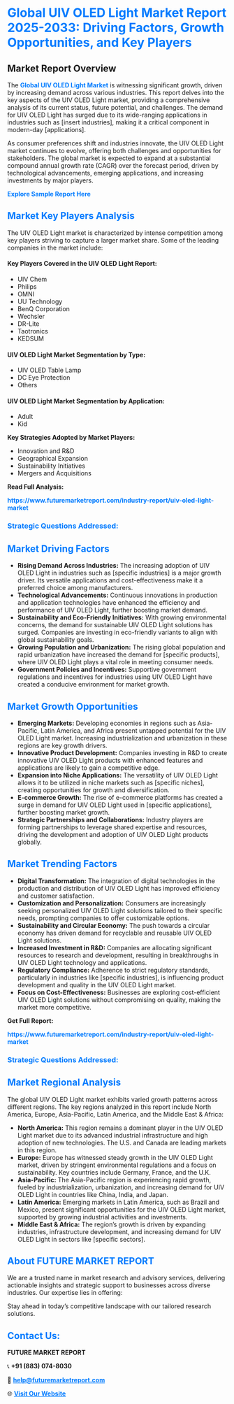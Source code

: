 <h1 style="color: #007BFF;">Global UIV OLED Light Market Report 2025-2033: Driving Factors, Growth Opportunities, and Key Players</h1>

<section id="overview">
<h2>Market Report Overview</h2>
<p>The <a href="https://www.futuremarketreport.com/industry-report/uiv-oled-light-market" style="color: #007BFF; text-decoration: none;"><strong>Global UIV OLED Light Market</strong></a> is witnessing significant growth, driven by increasing demand across various industries. This report delves into the key aspects of the UIV OLED Light market, providing a comprehensive analysis of its current status, future potential, and challenges. The demand for UIV OLED Light has surged due to its wide-ranging applications in industries such as [insert industries], making it a critical component in modern-day [applications].</p>
<p>As consumer preferences shift and industries innovate, the UIV OLED Light market continues to evolve, offering both challenges and opportunities for stakeholders. The global market is expected to expand at a substantial compound annual growth rate (CAGR) over the forecast period, driven by technological advancements, emerging applications, and increasing investments by major players.</p>
</section>

<section id="overview">
<p><a href="https://www.futuremarketreport.com/request-sample/reportId=101798" style="color: #007BFF; text-decoration: none;"><strong>Explore Sample Report Here</strong></a></p>
</section>

<section id="key-players">
<h2 style="color: #007BFF;">Market Key Players Analysis</h2>
<p>The UIV OLED Light market is characterized by intense competition among key players striving to capture a larger market share. Some of the leading companies in the market include:</p>
<h4>Key Players Covered in the UIV OLED Light Report:</h4>
<ul><li>UIV Chem</li><li>Philips</li><li>OMNI</li><li>UU Technology</li><li>BenQ Corporation</li><li>Wechsler</li><li>DR-Lite</li><li>Taotronics</li><li>KEDSUM</li></ul>
<h4>UIV OLED Light Market Segmentation by Type:</h4>
<ul><li>UIV OLED Table Lamp</li><li>DC Eye Protection</li><li>Others</li></ul>

<h4>UIV OLED Light Market Segmentation by Application:</h4>
<ul><li>Adult</li><li>Kid</li></ul>
<p><strong>Key Strategies Adopted by Market Players:</strong></p>
<ul>
<li>Innovation and R&D</li>
<li>Geographical Expansion</li>
<li>Sustainability Initiatives</li>
<li>Mergers and Acquisitions</li>
</ul>
</section>

<section>
<p><strong>Read Full Analysis: </strong></p><a href="https://www.futuremarketreport.com/industry-report/uiv-oled-light-market" style="color: #007BFF; text-decoration: none;"><strong>https://www.futuremarketreport.com/industry-report/uiv-oled-light-market</strong></a>
<h3 style="color: #007BFF;">Strategic Questions Addressed:</h3>
</section>

<section id="driving-factors">
<h2 style="color: #007BFF;">Market Driving Factors</h2>
<ul>
<li><strong>Rising Demand Across Industries:</strong> The increasing adoption of UIV OLED Light in industries such as [specific industries] is a major growth driver. Its versatile applications and cost-effectiveness make it a preferred choice among manufacturers.</li>
<li><strong>Technological Advancements:</strong> Continuous innovations in production and application technologies have enhanced the efficiency and performance of UIV OLED Light, further boosting market demand.</li>
<li><strong>Sustainability and Eco-Friendly Initiatives:</strong> With growing environmental concerns, the demand for sustainable UIV OLED Light solutions has surged. Companies are investing in eco-friendly variants to align with global sustainability goals.</li>
<li><strong>Growing Population and Urbanization:</strong> The rising global population and rapid urbanization have increased the demand for [specific products], where UIV OLED Light plays a vital role in meeting consumer needs.</li>
<li><strong>Government Policies and Incentives:</strong> Supportive government regulations and incentives for industries using UIV OLED Light have created a conducive environment for market growth.</li>
</ul>
</section>

<section id="growth-opportunities">
<h2 style="color: #007BFF;">Market Growth Opportunities</h2>
<ul>
<li><strong>Emerging Markets:</strong> Developing economies in regions such as Asia-Pacific, Latin America, and Africa present untapped potential for the UIV OLED Light market. Increasing industrialization and urbanization in these regions are key growth drivers.</li>
<li><strong>Innovative Product Development:</strong> Companies investing in R&D to create innovative UIV OLED Light products with enhanced features and applications are likely to gain a competitive edge.</li>
<li><strong>Expansion into Niche Applications:</strong> The versatility of UIV OLED Light allows it to be utilized in niche markets such as [specific niches], creating opportunities for growth and diversification.</li>
<li><strong>E-commerce Growth:</strong> The rise of e-commerce platforms has created a surge in demand for UIV OLED Light used in [specific applications], further boosting market growth.</li>
<li><strong>Strategic Partnerships and Collaborations:</strong> Industry players are forming partnerships to leverage shared expertise and resources, driving the development and adoption of UIV OLED Light products globally.</li>
</ul>
</section>

<section id="trending-factors">
<h2 style="color: #007BFF;">Market Trending Factors</h2>
<ul>
<li><strong>Digital Transformation:</strong> The integration of digital technologies in the production and distribution of UIV OLED Light has improved efficiency and customer satisfaction.</li>
<li><strong>Customization and Personalization:</strong> Consumers are increasingly seeking personalized UIV OLED Light solutions tailored to their specific needs, prompting companies to offer customizable options.</li>
<li><strong>Sustainability and Circular Economy:</strong> The push towards a circular economy has driven demand for recyclable and reusable UIV OLED Light solutions.</li>
<li><strong>Increased Investment in R&D:</strong> Companies are allocating significant resources to research and development, resulting in breakthroughs in UIV OLED Light technology and applications.</li>
<li><strong>Regulatory Compliance:</strong> Adherence to strict regulatory standards, particularly in industries like [specific industries], is influencing product development and quality in the UIV OLED Light market.</li>
<li><strong>Focus on Cost-Effectiveness:</strong> Businesses are exploring cost-efficient UIV OLED Light solutions without compromising on quality, making the market more competitive.</li>
</ul>
</section>

<section>
<p><strong>Get Full Report: </strong></p><a href="https://www.futuremarketreport.com/industry-report/uiv-oled-light-market" style="color: #007BFF; text-decoration: none;"><strong>https://www.futuremarketreport.com/industry-report/uiv-oled-light-market</strong></a>
<h3 style="color: #007BFF;">Strategic Questions Addressed:</h3>
</section>


<section id="regional-analysis">
<h2 style="color: #007BFF;">Market Regional Analysis</h2>
<p>The global UIV OLED Light market exhibits varied growth patterns across different regions. The key regions analyzed in this report include North America, Europe, Asia-Pacific, Latin America, and the Middle East & Africa:</p>
<ul>
<li><strong>North America:</strong> This region remains a dominant player in the UIV OLED Light market due to its advanced industrial infrastructure and high adoption of new technologies. The U.S. and Canada are leading markets in this region.</li>
<li><strong>Europe:</strong> Europe has witnessed steady growth in the UIV OLED Light market, driven by stringent environmental regulations and a focus on sustainability. Key countries include Germany, France, and the U.K.</li>
<li><strong>Asia-Pacific:</strong> The Asia-Pacific region is experiencing rapid growth, fueled by industrialization, urbanization, and increasing demand for UIV OLED Light in countries like China, India, and Japan.</li>
<li><strong>Latin America:</strong> Emerging markets in Latin America, such as Brazil and Mexico, present significant opportunities for the UIV OLED Light market, supported by growing industrial activities and investments.</li>
<li><strong>Middle East & Africa:</strong> The region’s growth is driven by expanding industries, infrastructure development, and increasing demand for UIV OLED Light in sectors like [specific sectors].</li>
</ul>
</section>

<footer>
<h2 style="color: #007BFF;">About FUTURE MARKET REPORT</h2>
<p>We are a trusted name in market research and advisory services, delivering actionable insights and strategic support to businesses across diverse industries. Our expertise lies in offering:</p>

<p>Stay ahead in today’s competitive landscape with our tailored research solutions.</p>

<h2 style="color: #007BFF;">Contact Us:</h2>
<p><strong>FUTURE MARKET REPORT</strong></p>
<p>📞 <strong>+91 (883) 074-8030</strong></p>
<p>📧 <strong><a href="mailto:help@futuremarketreport.com" style="color: #007BFF;">help@futuremarketreport.com</a></strong></p>
<p>🌐 <strong><a href="https://www.futuremarketreport.com/" style="color: #007BFF;">Visit Our Website</a></strong></p>
</footer>